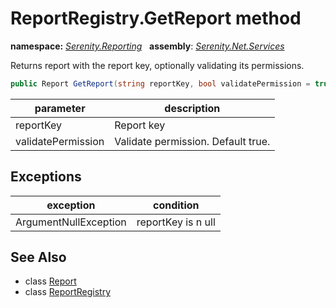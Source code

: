 # ReportRegistry.GetReport method
**namespace:** *[Serenity.Reporting](../../README.md#serenity.reporting-namespace)*   **assembly**: *[Serenity.Net.Services](../../README.md)*

Returns report with the report key, optionally validating its permissions.

```csharp
public Report GetReport(string reportKey, bool validatePermission = true)
```

| parameter | description |
| --- | --- |
| reportKey | Report key |
| validatePermission | Validate permission. Default true. |

## Exceptions

| exception | condition |
| --- | --- |
| ArgumentNullException | reportKey is n ull |

## See Also

* class [Report](../ReportRegistry.Report.md)
* class [ReportRegistry](../ReportRegistry.md)